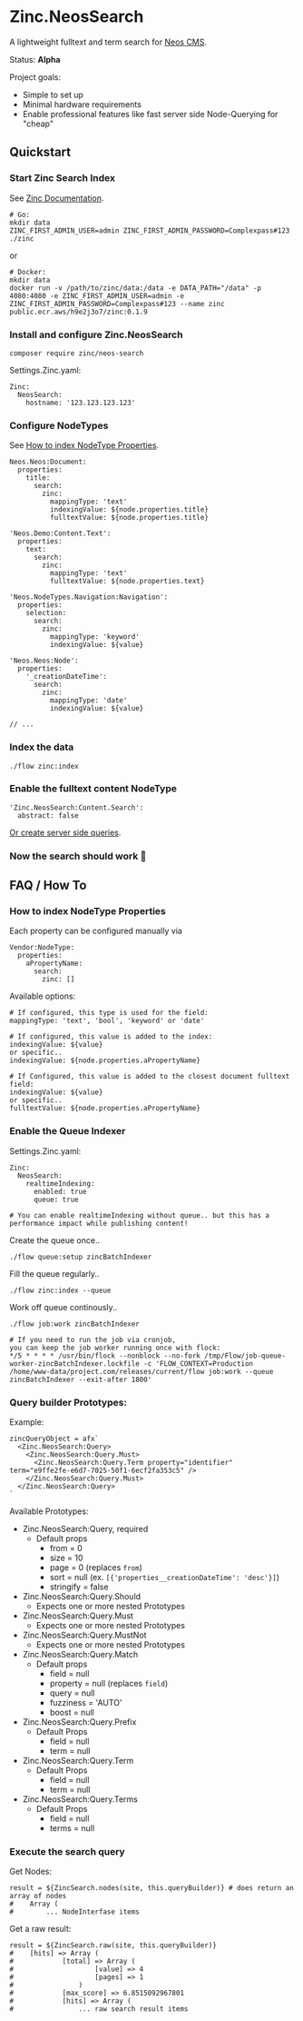 # Zinc.NeosSearch

A lightweight fulltext and term search for [Neos CMS](https://www.neos.io/).

Status: **Alpha**

Project goals:
- Simple to set up
- Minimal hardware requirements
- Enable professional features like fast server side Node-Querying for "cheap"

## Quickstart

### Start Zinc Search Index
See [Zinc Documentation](https://docs.zinclabs.io/04_installation/).
```
# Go:
mkdir data
ZINC_FIRST_ADMIN_USER=admin ZINC_FIRST_ADMIN_PASSWORD=Complexpass#123 ./zinc
```
or
```
# Docker:
mkdir data
docker run -v /path/to/zinc/data:/data -e DATA_PATH="/data" -p 4080:4080 -e ZINC_FIRST_ADMIN_USER=admin -e ZINC_FIRST_ADMIN_PASSWORD=Complexpass#123 --name zinc public.ecr.aws/h9e2j3o7/zinc:0.1.9
```

### Install and configure Zinc.NeosSearch
```
composer require zinc/neos-search
```

Settings.Zinc.yaml:
```
Zinc:
  NeosSearch:
    hostname: '123.123.123.123'
```

### Configure NodeTypes
See [How to index NodeType Properties](#how-to-index-nodetype-properties).
```
Neos.Neos:Document:
  properties:
    title:
      search:
        zinc:
          mappingType: 'text'
          indexingValue: ${node.properties.title}
          fulltextValue: ${node.properties.title}

'Neos.Demo:Content.Text':
  properties:
    text:
      search:
        zinc:
          mappingType: 'text'
          fulltextValue: ${node.properties.text}

'Neos.NodeTypes.Navigation:Navigation':
  properties:
    selection:
      search:
        zinc:
          mappingType: 'keyword'
          indexingValue: ${value}

'Neos.Neos:Node':
  properties:
    '_creationDateTime':
      search:
        zinc:
          mappingType: 'date'
          indexingValue: ${value}

// ...
```

### Index the data
```
./flow zinc:index
```

### Enable the fulltext content NodeType
```
'Zinc.NeosSearch:Content.Search':
  abstract: false
```

[Or create server side queries](Resources/Private/Fusion/Examples/QueryData.fusion).

### Now the search should work 🎉

## FAQ / How To

### How to index NodeType Properties

Each property can be configured manually via
```
Vendor:NodeType:
  properties:
    aPropertyName:
      search:
        zinc: []
```

Available options:
```
# If configured, this type is used for the field:
mappingType: 'text', 'bool', 'keyword' or 'date'

# If configured, this value is added to the index:
indexingValue: ${value}
or specific..
indexingValue: ${node.properties.aPropertyName}

# If Configured, this value is added to the closest document fulltext field:
indexingValue: ${value}
or specific..
fulltextValue: ${node.properties.aPropertyName}
```

### Enable the Queue Indexer

Settings.Zinc.yaml:
```
Zinc:
  NeosSearch:
    realtimeIndexing:
      enabled: true
      queue: true

# You can enable realtimeIndexing without queue.. but this has a performance impact while publishing content!
```

Create the queue once..

```
./flow queue:setup zincBatchIndexer
```

Fill the queue regularly..
```
./flow zinc:index --queue
```

Work off queue continously..
```
./flow job:work zincBatchIndexer

# If you need to run the job via cronjob,
you can keep the job worker running once with flock:
*/5 * * * * /usr/bin/flock --nonblock --no-fork /tmp/Flow/job-queue-worker-zincBatchIndexer.lockfile -c 'FLOW_CONTEXT=Production /home/www-data/project.com/releases/current/flow job:work --queue zincBatchIndexer --exit-after 1800'
```

### Query builder Prototypes:

Example:
```
zincQueryObject = afx`
  <Zinc.NeosSearch:Query>
    <Zinc.NeosSearch:Query.Must>
      <Zinc.NeosSearch:Query.Term property="identifier" term="e9ffe2fe-e6d7-7025-50f1-6ecf2fa353c5" />
    </Zinc.NeosSearch:Query.Must>
  </Zinc.NeosSearch:Query>
`
```

Available Prototypes:

- Zinc.NeosSearch:Query, required 
  - Default props
    - from = 0
    - size = 10
    - page = 0 (replaces `from`)
    - sort = null (ex. `[{'properties__creationDateTime': 'desc'}]`)
    - stringify = false
- Zinc.NeosSearch:Query.Should
  - Expects one or more nested Prototypes
- Zinc.NeosSearch:Query.Must
  - Expects one or more nested Prototypes
- Zinc.NeosSearch:Query.MustNot
  - Expects one or more nested Prototypes
- Zinc.NeosSearch:Query.Match
  - Default props
    - field = null
    - property = null (replaces `field`)
    - query = null
    - fuzziness = 'AUTO'
    - boost = null
- Zinc.NeosSearch:Query.Prefix
  - Default Props
    - field = null
    - term = null
- Zinc.NeosSearch:Query.Term
  - Default Props
    - field = null
    - term = null
- Zinc.NeosSearch:Query.Terms
  - Default Props
    - field = null
    - terms = null

### Execute the search query

Get Nodes:
```
result = ${ZincSearch.nodes(site, this.queryBuilder)} # does return an array of nodes
#    Array (
#        ... NodeInterfase items
```

Get a raw result:
```
result = ${ZincSearch.raw(site, this.queryBuilder)}
#    [hits] => Array (
#            [total] => Array (
#                    [value] => 4
#                    [pages] => 1
#                )
#            [max_score] => 6.8515092967801
#            [hits] => Array (
#                ... raw search result items
```

